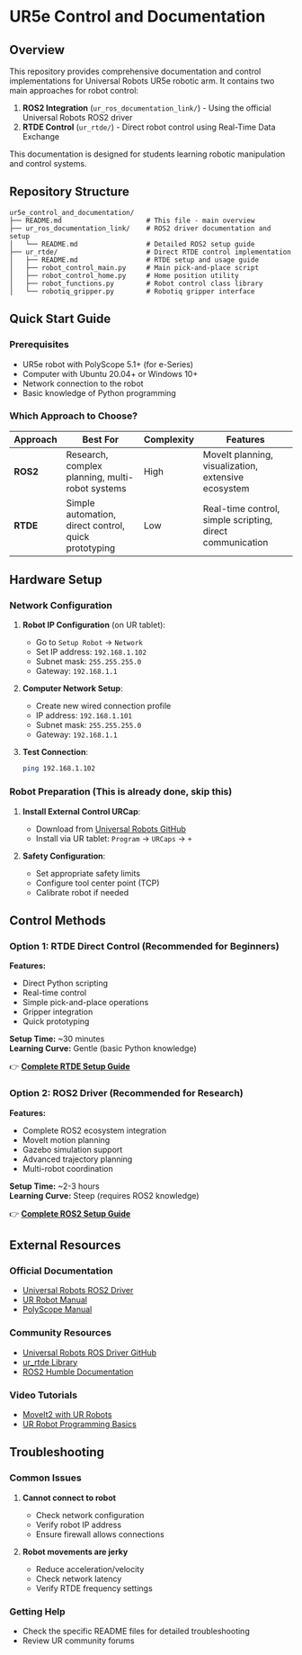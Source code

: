 # UR5e Control and Documentation

## Overview

This repository provides comprehensive documentation and control implementations for Universal Robots UR5e robotic arm. It contains two main approaches for robot control:

1. **ROS2 Integration** (`ur_ros_documentation_link/`) - Using the official Universal Robots ROS2 driver
2. **RTDE Control** (`ur_rtde/`) - Direct robot control using Real-Time Data Exchange

This documentation is designed for students learning robotic manipulation and control systems.

## Repository Structure

```
ur5e_control_and_documentation/
├── README.md                     # This file - main overview
├── ur_ros_documentation_link/    # ROS2 driver documentation and setup
│   └── README.md                 # Detailed ROS2 setup guide
├── ur_rtde/                      # Direct RTDE control implementation
│   ├── README.md                 # RTDE setup and usage guide
│   ├── robot_control_main.py     # Main pick-and-place script
│   ├── robot_control_home.py     # Home position utility
│   ├── robot_functions.py        # Robot control class library
│   └── robotiq_gripper.py        # Robotiq gripper interface
```

## Quick Start Guide

### Prerequisites

- UR5e robot with PolyScope 5.1+ (for e-Series)
- Computer with Ubuntu 20.04+ or Windows 10+
- Network connection to the robot
- Basic knowledge of Python programming

### Which Approach to Choose?

| Approach | Best For                                             | Complexity | Features                                                  |
| -------- | ---------------------------------------------------- | ---------- | --------------------------------------------------------- |
| **ROS2** | Research, complex planning, multi-robot systems      | High       | MoveIt planning, visualization, extensive ecosystem       |
| **RTDE** | Simple automation, direct control, quick prototyping | Low        | Real-time control, simple scripting, direct communication |

## Hardware Setup

### Network Configuration

1. **Robot IP Configuration** (on UR tablet):

   - Go to `Setup Robot` → `Network`
   - Set IP address: `192.168.1.102`
   - Subnet mask: `255.255.255.0`
   - Gateway: `192.168.1.1`

2. **Computer Network Setup**:

   - Create new wired connection profile
   - IP address: `192.168.1.101`
   - Subnet mask: `255.255.255.0`
   - Gateway: `192.168.1.1`

3. **Test Connection**:
   ```bash
   ping 192.168.1.102
   ```

### Robot Preparation (This is already done, skip this)

1. **Install External Control URCap**:

   - Download from [Universal Robots GitHub](https://github.com/UniversalRobots/Universal_Robots_ExternalControl_URCap/releases)
   - Install via UR tablet: `Program` → `URCaps` → `+`

2. **Safety Configuration**:
   - Set appropriate safety limits
   - Configure tool center point (TCP)
   - Calibrate robot if needed

## Control Methods

### Option 1: RTDE Direct Control (Recommended for Beginners)

**Features:**

- Direct Python scripting
- Real-time control
- Simple pick-and-place operations
- Gripper integration
- Quick prototyping

**Setup Time:** ~30 minutes  
**Learning Curve:** Gentle (basic Python knowledge)

👉 **[Complete RTDE Setup Guide](ur_rtde/README.md)**

### Option 2: ROS2 Driver (Recommended for Research)

**Features:**

- Complete ROS2 ecosystem integration
- MoveIt motion planning
- Gazebo simulation support
- Advanced trajectory planning
- Multi-robot coordination

**Setup Time:** ~2-3 hours  
**Learning Curve:** Steep (requires ROS2 knowledge)

👉 **[Complete ROS2 Setup Guide](ur_ros_documentation_link/README.md)**

## External Resources

### Official Documentation

- [Universal Robots ROS2 Driver](https://docs.ros.org/en/humble/p/ur_robot_driver/doc/installation/robot_setup.html)
- [UR Robot Manual](https://www.universal-robots.com/download/manuals-e-series/user/ur-user-manual-e-series-sw51/)
- [PolyScope Manual](https://www.universal-robots.com/download/manuals-e-series/script/script-manual-e-series-sw51/)

### Community Resources

- [Universal Robots ROS Driver GitHub](https://github.com/UniversalRobots/Universal_Robots_ROS2_Driver)
- [ur_rtde Library](https://gitlab.com/sdurobotics/ur_rtde)
- [ROS2 Humble Documentation](https://docs.ros.org/en/humble/)

### Video Tutorials

- [MoveIt2 with UR Robots](https://youtu.be/your-video-link)
- [UR Robot Programming Basics](https://academy.universal-robots.com/)

## Troubleshooting

### Common Issues

1. **Cannot connect to robot**

   - Check network configuration
   - Verify robot IP address
   - Ensure firewall allows connections

2. **Robot movements are jerky**

   - Reduce acceleration/velocity
   - Check network latency
   - Verify RTDE frequency settings

### Getting Help

- Check the specific README files for detailed troubleshooting
- Review UR community forums
